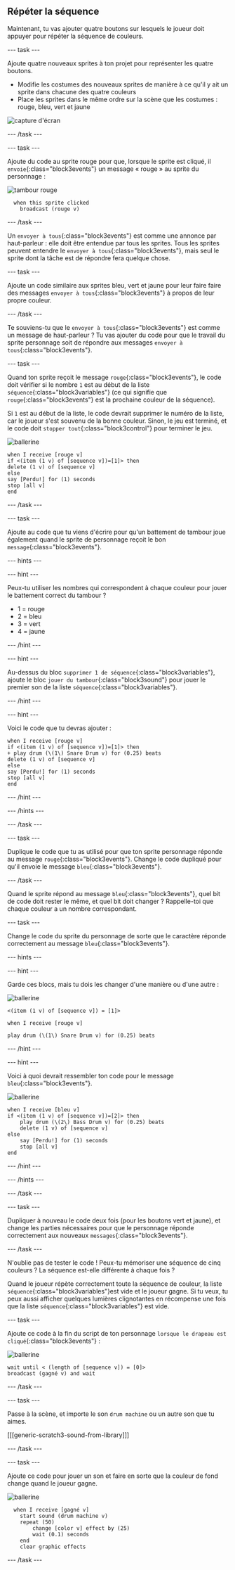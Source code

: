 ## Répéter la séquence

Maintenant, tu vas ajouter quatre boutons sur lesquels le joueur doit appuyer pour répéter la séquence de couleurs.

--- task ---

Ajoute quatre nouveaux sprites à ton projet pour représenter les quatre boutons.

+ Modifie les costumes des nouveaux sprites de manière à ce qu'il y ait un sprite dans chacune des quatre couleurs
+ Place les sprites dans le même ordre sur la scène que les costumes : rouge, bleu, vert et jaune

![capture d'écran](images/colour-drums.png)

--- /task ---

--- task ---

Ajoute du code au sprite rouge pour que, lorsque le sprite est cliqué, il `envoie`{:class="block3events"} un message « rouge » au sprite du personnage :

![tambour rouge](images/red_drum.png)

```blocks3
  when this sprite clicked
	broadcast (rouge v)
```

--- /task ---

Un `envoyer à tous`{:class="block3events"} est comme une annonce par haut-parleur : elle doit être entendue par tous les sprites. Tous les sprites peuvent entendre le `envoyer à tous`{:class="block3events"}, mais seul le sprite dont la tâche est de répondre fera quelque chose.

--- task ---

Ajoute un code similaire aux sprites bleu, vert et jaune pour leur faire faire des messages `envoyer à tous`{:class="block3events"} à propos de leur propre couleur.

--- /task ---

Te souviens-tu que le `envoyer à tous`{:class="block3events"} est comme un message de haut-parleur ? Tu vas ajouter du code pour que le travail du sprite personnage soit de répondre aux messages `envoyer à tous`{:class="block3events"}.

--- task ---

Quand ton sprite reçoit le message `rouge`{:class="block3events"}, le code doit vérifier si le nombre `1` est au début de la liste `séquence`{:class="block3variables"} (ce qui signifie que `rouge`{:class="block3events"} est la prochaine couleur de la séquence).

Si `1` est au début de la liste, le code devrait supprimer le numéro de la liste, car le joueur s'est souvenu de la bonne couleur. Sinon, le jeu est terminé, et le code doit `stopper tout`{:class="block3control"} pour terminer le jeu.

![ballerine](images/ballerina.png)

```blocks3
when I receive [rouge v]
if <(item (1 v) of [sequence v])=[1]> then
delete (1 v) of [sequence v]
else
say [Perdu!] for (1) seconds
stop [all v]
end
```

--- /task ---

--- task ---

Ajoute au code que tu viens d'écrire pour qu'un battement de tambour joue également quand le sprite de personnage reçoit le bon `message`{:class="block3events"}.

--- hints ---

--- hint ---

Peux-tu utiliser les nombres qui correspondent à chaque couleur pour jouer le battement correct du tambour ?

+ 1 = rouge
+ 2 = bleu
+ 3 = vert
+ 4 = jaune

--- /hint ---

--- hint ---

Au-dessus du bloc `supprimer 1 de séquence`{:class="block3variables"}, ajoute le bloc `jouer du tambour`{:class="block3sound"} pour jouer le premier son de la liste `séquence`{:class="block3variables"}.

--- /hint ---

--- hint ---

Voici le code que tu devras ajouter :

```blocks3
when I receive [rouge v]
if <(item (1 v) of [sequence v])=[1]> then
+ play drum (\(1\) Snare Drum v) for (0.25) beats
delete (1 v) of [sequence v]
else
say [Perdu!] for (1) seconds
stop [all v]
end
```

--- /hint ---

--- /hints ---

--- /task ---

--- task ---

Duplique le code que tu as utilisé pour que ton sprite personnage réponde au message `rouge`{:class="block3events"}. Change le code dupliqué pour qu'il envoie le message `bleu`{:class="block3events"}.

--- /task ---

Quand le sprite répond au message `bleu`{:class="block3events"}, quel bit de code doit rester le même, et quel bit doit changer ? Rappelle-toi que chaque couleur a un nombre correspondant.

--- task ---

Change le code du sprite du personnage de sorte que le caractère réponde correctement au message `bleu`{:class="block3events"}.

--- hints ---

--- hint ---

Garde ces blocs, mais tu dois les changer d'une manière ou d'une autre :

![ballerine](images/ballerina.png)

```blocks3
<(item (1 v) of [sequence v]) = [1]>

when I receive [rouge v]

play drum (\(1\) Snare Drum v) for (0.25) beats
```

--- /hint ---

--- hint ---

Voici à quoi devrait ressembler ton code pour le message `bleu`{:class="block3events"}.

![ballerine](images/ballerina.png)

```blocks3
when I receive [bleu v]
if <(item (1 v) of [sequence v])=[2]> then
	play drum (\(2\) Bass Drum v) for (0.25) beats
	delete (1 v) of [sequence v]
else
	say [Perdu!] for (1) seconds
	stop [all v]
end
```

--- /hint ---

--- /hints ---

--- /task ---

--- task ---

Dupliquer à nouveau le code deux fois (pour les boutons vert et jaune), et change les parties nécessaires pour que le personnage réponde correctement aux nouveaux `messages`{:class="block3events"}.

--- /task ---

N'oublie pas de tester le code ! Peux-tu mémoriser une séquence de cinq couleurs ? La séquence est-elle différente à chaque fois ?

Quand le joueur répète correctement toute la séquence de couleur, la liste `séquence`{:class="block3variables"}est vide et le joueur gagne. Si tu veux, tu peux aussi afficher quelques lumières clignotantes en récompense une fois que la liste `séquence`{:class="block3variables"} est vide.

--- task ---

Ajoute ce code à la fin du script de ton personnage `lorsque le drapeau est cliqué`{:class="block3events"} :

![ballerine](images/ballerina.png)

```blocks3
wait until < (length of [sequence v]) = [0]>
broadcast (gagné v) and wait
```

--- /task ---

--- task ---

Passe à la scène, et importe le son `drum machine` ou un autre son que tu aimes.

[[[generic-scratch3-sound-from-library]]]

--- /task ---

--- task ---

Ajoute ce code pour jouer un son et faire en sorte que la couleur de fond change quand le joueur gagne.

![ballerine](images/stage.png)

```blocks3
  when I receive [gagné v]
	start sound (drum machine v)
	repeat (50)
		change [color v] effect by (25)
		wait (0.1) seconds
	end
	clear graphic effects
```

--- /task ---